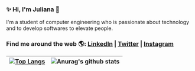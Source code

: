 ### :sparkles: Hi, I'm Juliana 👋 

I'm a student of computer engineering who is passionate about technology and to develop softwares to elevate people.

### Find me around the web 🌎: <a href="https://www.linkedin.com/in/julianaibiapina/">LinkedIn</a> | <a href="https://twitter.com/Ju_Ibiapina">Twitter</a> | <a href="https://www.instagram.com/juliana_ibiapina/">Instagram</a>

| [![Top Langs](https://github-readme-stats.vercel.app/api/top-langs/?username=julianaibiapina&layout=compact&count_private=true)](https://github.com/anuraghazra/github-readme-stats)  |  ![Anurag's github stats](https://github-readme-stats.vercel.app/api?username=julianaibiapina&hide=prs,issues,contribs&count_private=true&show_icons=true)  |
| ------------------- | ------------------- |
<!-- LISTA DE EMOJIS
https://www.webfx.com/tools/emoji-cheat-sheet/
-->
